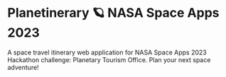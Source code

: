 # Planetinerary 🪐 NASA Space Apps 2023 
A space travel itinerary web application for NASA Space Apps 2023 Hackathon challenge: Planetary Tourism Office. Plan your next space adventure!
